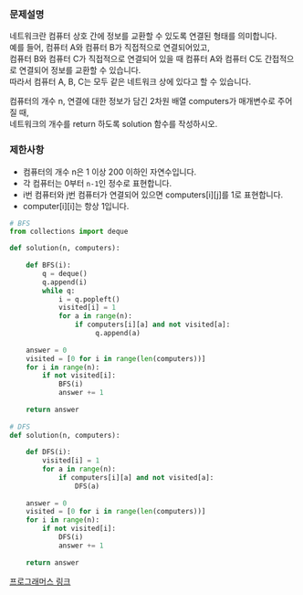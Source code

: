 ### 문제설명
네트워크란 컴퓨터 상호 간에 정보를 교환할 수 있도록 연결된 형태를 의미합니다.  
예를 들어, 컴퓨터 A와 컴퓨터 B가 직접적으로 연결되어있고,  
컴퓨터 B와 컴퓨터 C가 직접적으로 연결되어 있을 때 컴퓨터 A와 컴퓨터 C도 간접적으로 연결되어 정보를 교환할 수 있습니다.  
따라서 컴퓨터 A, B, C는 모두 같은 네트워크 상에 있다고 할 수 있습니다.

컴퓨터의 개수 n, 연결에 대한 정보가 담긴 2차원 배열 computers가 매개변수로 주어질 때,  
네트워크의 개수를 return 하도록 solution 함수를 작성하시오.  

### 제한사항
* 컴퓨터의 개수 n은 1 이상 200 이하인 자연수입니다.
* 각 컴퓨터는 0부터 `n-1`인 정수로 표현합니다.
* i번 컴퓨터와 j번 컴퓨터가 연결되어 있으면 computers[i][j]를 1로 표현합니다.
* computer[i][i]는 항상 1입니다.

```python
# BFS
from collections import deque

def solution(n, computers):            
    
    def BFS(i):
        q = deque()
        q.append(i)
        while q:
            i = q.popleft()
            visited[i] = 1
            for a in range(n):
                if computers[i][a] and not visited[a]:
                     q.append(a)
                
    answer = 0
    visited = [0 for i in range(len(computers))]
    for i in range(n):
        if not visited[i]:
            BFS(i)
            answer += 1
        
    return answer
    
# DFS
def solution(n, computers):            
    
    def DFS(i):
        visited[i] = 1
        for a in range(n):
            if computers[i][a] and not visited[a]:
                DFS(a)      
                
    answer = 0
    visited = [0 for i in range(len(computers))]
    for i in range(n):
        if not visited[i]:
            DFS(i)
            answer += 1
        
    return answer
```

[프로그래머스 링크](https://programmers.co.kr/learn/courses/30/lessons/43162?language=python3)
